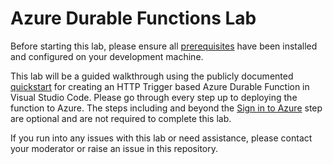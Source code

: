 # Azure Durable Functions Lab

Before starting this lab, please ensure all <a href="..\..\README.md">prerequisites</a> have been installed and configured on your development machine. 

This lab will be a guided walkthrough using the publicly documented <a href="https://docs.microsoft.com/en-us/azure/azure-functions/durable/quickstart-python-vscode">quickstart</a> for creating an HTTP Trigger based Azure Durable Function in Visual Studio Code. Please go through every step up to deploying the function to Azure. The steps including and beyond the <a href="https://docs.microsoft.com/en-us/azure/azure-functions/durable/quickstart-python-vscode#sign-in-to-azure"> Sign in to Azure</a> step are optional and are not required to complete this lab. 

If you run into any issues with this lab or need assistance, please contact your moderator or raise an issue in this repository.
